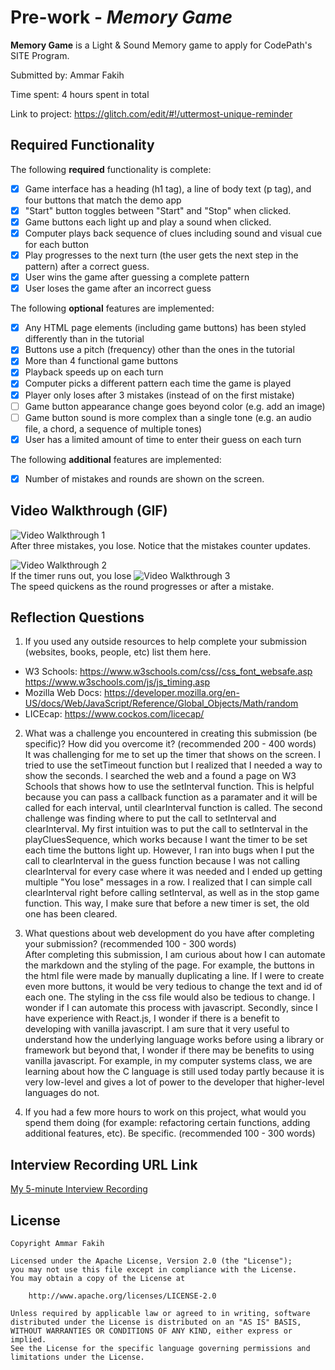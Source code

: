 # Pre-work - *Memory Game*

**Memory Game** is a Light & Sound Memory game to apply for CodePath's SITE Program. 

Submitted by: Ammar Fakih

Time spent: 4 hours spent in total

Link to project: https://glitch.com/edit/#!/uttermost-unique-reminder

## Required Functionality

The following **required** functionality is complete:

* [X] Game interface has a heading (h1 tag), a line of body text (p tag), and four buttons that match the demo app
* [X] "Start" button toggles between "Start" and "Stop" when clicked. 
* [X] Game buttons each light up and play a sound when clicked. 
* [X] Computer plays back sequence of clues including sound and visual cue for each button
* [X] Play progresses to the next turn (the user gets the next step in the pattern) after a correct guess. 
* [X] User wins the game after guessing a complete pattern
* [X] User loses the game after an incorrect guess

The following **optional** features are implemented:

* [X] Any HTML page elements (including game buttons) has been styled differently than in the tutorial
* [X] Buttons use a pitch (frequency) other than the ones in the tutorial
* [X] More than 4 functional game buttons
* [X] Playback speeds up on each turn
* [X] Computer picks a different pattern each time the game is played
* [X] Player only loses after 3 mistakes (instead of on the first mistake)
* [ ] Game button appearance change goes beyond color (e.g. add an image)
* [ ] Game button sound is more complex than a single tone (e.g. an audio file, a chord, a sequence of multiple tones)
* [X] User has a limited amount of time to enter their guess on each turn

The following **additional** features are implemented:

* [X] Number of mistakes and rounds are shown on the screen.

## Video Walkthrough (GIF)


![Video Walkthrough 1](https://media.giphy.com/media/WWNciXT92ULusoh6wL/giphy.gif)  
After three mistakes, you lose. Notice that the mistakes counter updates.

![Video Walkthrough 2](https://media.giphy.com/media/DQPZUM1z9ojeDP58QL/giphy.gif)  
If the timer runs out, you lose
![Video Walkthrough 3](https://media.giphy.com/media/mZOp1AQ81H0L7gyaY0/giphy.gif)  
The speed quickens as the round progresses or after a mistake.


## Reflection Questions
1. If you used any outside resources to help complete your submission (websites, books, people, etc) list them here. 
* W3 Schools: https://www.w3schools.com/css//css_font_websafe.asp
              https://www.w3schools.com/js/js_timing.asp
* Mozilla Web Docs: https://developer.mozilla.org/en-US/docs/Web/JavaScript/Reference/Global_Objects/Math/random 
* LICEcap: https://www.cockos.com/licecap/

2. What was a challenge you encountered in creating this submission (be specific)? How did you overcome it? (recommended 200 - 400 words)  
It was challenging for me to set up the timer that shows on the screen. I tried to use the setTimeout function but I realized that I needed a way to show the seconds. I searched the web and a found a page on W3 Schools that shows how to use the setInterval function. This is helpful because you can pass a callback function as a paramater and it will be called for each interval, until clearInterval function is called. The second challenge was finding where to put the call to setInterval and clearInterval. My first intuition was to put the call to setInterval in the playCluesSequence, which works because I want the timer to be set each time the buttons light up. However, I ran into bugs when I put the call to clearInterval in the guess function because I was not calling clearInterval for every case where it was needed and I ended up getting multiple "You lose" messages in a row. I realized that I can simple call clearInterval right before calling setInterval, as well as in the stop game function. This way, I make sure that before a new timer is set, the old one has been cleared. 

3. What questions about web development do you have after completing your submission? (recommended 100 - 300 words)  
After completing this submission, I am curious about how I can automate the markdown and the styling of the page. For example, the buttons in the html file were made by manually duplicating a line. If I were to create even more buttons, it would be very tedious to change the text and id of each one. The styling in the css file would also be tedious to change. I wonder if I can automate this process with javascript. Secondly, since I have experience with React.js, I wonder if there is a benefit to developing with vanilla javascript. I am sure that it very useful to understand how the underlying language works before using a library or framework but beyond that, I wonder if there may be benefits to using vanilla javascript. For example, in my computer systems class, we are learning about how the C language is still used today partly because it is very low-level and gives a lot of power to the developer that higher-level languages do not.

4. If you had a few more hours to work on this project, what would you spend them doing (for example: refactoring certain functions, adding additional features, etc). Be specific. (recommended 100 - 300 words)  



## Interview Recording URL Link

[My 5-minute Interview Recording](your-link-here)


## License

    Copyright Ammar Fakih

    Licensed under the Apache License, Version 2.0 (the "License");
    you may not use this file except in compliance with the License.
    You may obtain a copy of the License at

        http://www.apache.org/licenses/LICENSE-2.0

    Unless required by applicable law or agreed to in writing, software
    distributed under the License is distributed on an "AS IS" BASIS,
    WITHOUT WARRANTIES OR CONDITIONS OF ANY KIND, either express or implied.
    See the License for the specific language governing permissions and
    limitations under the License.
